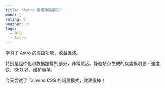 ```yaml
---
title: "Astro 高级功能学习"
mood: 💪
rating: 5
weather: ⛅
tags:
  - 学习
  - Astro
---
```


学习了 Astro 的高级功能，收益匪浅。

特别是组件化和数据加载的部分，非常灵活。静态站点生成的优势很明显 - 速度快、SEO 好、维护简单。

今天尝试了 Tailwind CSS 的暗黑模式，效果很棒！
